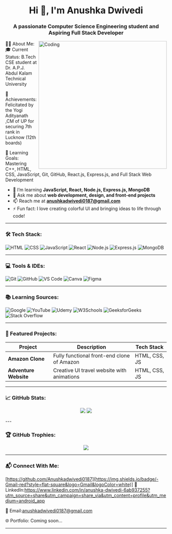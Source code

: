 <h1 align="center">Hi 👋, I'm Anushka Dwivedi</h1>
<h3 align="center">A passionate Computer Science Engineering student and Aspiring Full Stack Developer</h3>

<img align="right" alt="Coding" width="400" src="https://cdn.dribbble.com/users/1059583/screenshots/4171367/coding-freak.gif" />

👩‍💻 About Me:
🎓 Current Status: B.Tech CSE student at Dr. A.P.J. Abdul Kalam Technical University

🌟 Achievements: Felicitated by the Yogi Adityanath ,CM of UP for securing 7th rank in Lucknow (12th boards)

🧠 Learning Goals: Mastering C++, HTML, CSS, JavaScript, Git, GitHub, React.js, Express.js, and Full Stack Web Development
- 🌱 I’m learning **JavaScript, React, Node.js, Express.js, MongoDB**
- 💬 Ask me about **web development, design, and front-end projects**
- 📫 Reach me at **anushkadwivedi0187@gmail.com**
- ⚡ Fun fact: I love creating colorful UI and bringing ideas to life through code!

---

### 🛠️ Tech Stack:
![HTML](https://img.shields.io/badge/HTML5-e34c26?style=for-the-badge&logo=html5&logoColor=white)
![CSS](https://img.shields.io/badge/CSS3-264de4?style=for-the-badge&logo=css3&logoColor=white)
![JavaScript](https://img.shields.io/badge/JavaScript-f7df1e?style=for-the-badge&logo=javascript&logoColor=black)
![React](https://img.shields.io/badge/React-20232A?style=for-the-badge&logo=react&logoColor=61DAFB)
![Node.js](https://img.shields.io/badge/Node.js-339933?style=for-the-badge&logo=nodedotjs&logoColor=white)
![Express.js](https://img.shields.io/badge/Express.js-000000?style=for-the-badge&logo=express&logoColor=white)
![MongoDB](https://img.shields.io/badge/MongoDB-4ea94b?style=for-the-badge&logo=mongodb&logoColor=white)

---

### 💻 Tools & IDEs:
![Git](https://img.shields.io/badge/Git-F05032?style=for-the-badge&logo=git&logoColor=white)
![GitHub](https://img.shields.io/badge/GitHub-181717?style=for-the-badge&logo=github&logoColor=white)
![VS Code](https://img.shields.io/badge/VS_Code-0078D4?style=for-the-badge&logo=visual-studio-code&logoColor=white)
![Canva](https://img.shields.io/badge/Canva-00C4CC?style=for-the-badge&logo=canva&logoColor=white)
![Figma](https://img.shields.io/badge/Figma-f24e1e?style=for-the-badge&logo=figma&logoColor=white)

---

### 📚 Learning Sources:
![Google](https://img.shields.io/badge/Google-4285F4?style=for-the-badge&logo=google&logoColor=white)
![YouTube](https://img.shields.io/badge/YouTube-FF0000?style=for-the-badge&logo=youtube&logoColor=white)
![Udemy](https://img.shields.io/badge/Udemy-A435F0?style=for-the-badge&logo=udemy&logoColor=white)
![W3Schools](https://img.shields.io/badge/W3Schools-2F8D46?style=for-the-badge&logo=w3schools&logoColor=white)
![GeeksforGeeks](https://img.shields.io/badge/GeeksforGeeks-00FF00?style=for-the-badge&logo=geeksforgeeks&logoColor=white)
![Stack Overflow](https://img.shields.io/badge/Stack%20Overflow-F58025?style=for-the-badge&logo=stackoverflow&logoColor=white)

---

### 🌟 Featured Projects:

| Project | Description | Tech Stack |
|--------|-------------|------------|
| **Amazon Clone** | Fully functional front-end clone of Amazon | HTML, CSS, JS |
| **Adventure Website** | Creative UI travel website with animations | HTML, CSS, JS |
---

### 📈 GitHub Stats:
<p align="center">
  <img src="https://github-readme-stats.vercel.app/api?username=AnushkaDwivedi&show_icons=true&theme=tokyonight" />
  <img src="https://github-readme-streak-stats.herokuapp.com/?user=AnushkaDwivedi&theme=tokyonight"/>
</p>
---

### 🏆 GitHub Trophies:
<p align="center">
  <img src="https://github-profile-trophy.vercel.app/?username=AnushkaDwivedi&theme=tokyonight&row=1&column=7"/>
</p>

---

### 📬 Connect With Me:
[https://github.com/Anushkadwivedi0187](https://img.shields.io/badge/-Gmail-red?style=flat-square&logo=Gmail&logoColor=white)]
🔗 LinkedIn:https://www.linkedin.com/in/anushka-dwivedi-6ab937255?utm_source=share&utm_campaign=share_via&utm_content=profile&utm_medium=android_app

💌 Email:anushkadwivedi0187@gmail.com

🌐 Portfolio: Coming soon...

---


